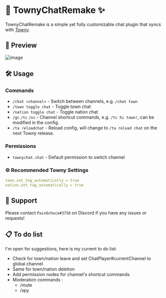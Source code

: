 # 💬 TownyChatRemake ✨

TownyChatRemake is a simple yet fully customizable chat plugin that syncs with [Towny](https://github.com/TownyAdvanced/Towny).

## 👀 Preview

![image](https://user-images.githubusercontent.com/47084457/150990835-58cbb247-5d27-4409-8b81-fae8e9ebfed7.png "TownyChatRemake Preview")

## 🛠 Usage

### Commands

-   `/chat <channel>` - Switch between channels, e.g. `/chat town`
-   `/town toggle chat` - Toggle town chat
-   `/nation toggle chat` - Toggle nation chat
-   `/gc` `/tc` `/nc` - Channel shortcut commands, e.g. `/tc hi town!`, can be modified in the config.
-   `/ta reloadchat` - Reload config, will change to `/ta reload chat` on the next Towny release.

### Permissions

-   `townychat.chat` - Default permission to switch channel

### ⚙️ Recommended Towny Settings

```yml
town.set_tag_automatically = true
nation.set_tag_automatically = true
```

## 🙏 Support

Please contact `PainOchoco#3750` on Discord if you have any issues or requests!

## 📋 To do list

I'm open for suggestions, here is my current to do list:

-   Check for town/nation leave and set ChatPlayer#currentChannel to global channel
-   Same for town/nation deletion
-   Add permission nodes for channel's shortcut commands
-   Moderation commands :
    -   /mute
    -   /spy
